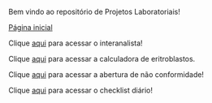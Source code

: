 Bem vindo ao repositório de Projetos Laboratoriais!

<a href="https://bhcastro.github.io/Projetos/Lab/gestao/home/index/home.html" target="_blank">Página inicial</a>

Clique <a href="https://bhcastro.github.io/Projetos/Lab/interanalista/index/hemato.html" target="_blank">aqui</a> para acessar o interanalista!

Clique <a href="https://bhcastro.github.io/Projetos/Lab/calculadoras/index/calculadoras.html" target="_blank">aqui</a> para acessar a calculadora de eritroblastos.

Clique <a href="https://bhcastro.github.io/Projetos/Lab/gestao/qualidade_continua/index/nao_conformidade.html" target="_blank">aqui</a> para acessar a abertura de não conformidade!

Clique <a href="https://bhcastro.github.io/Projetos/Lab/gestao/todo/index/index.html">aqui</a> para acessar o checklist diário!
